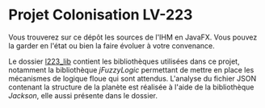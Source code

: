 # Projet Colonisation LV-223

Vous trouverez sur ce dépôt les sources de l'IHM en JavaFX. Vous pouvez
la garder en l'état ou bien la faire évoluer à votre convenance.

Le dossier [l223_lib](exec_jar/l223_lib) contient les bibliothèques
utilisées dans ce projet, notamment la bibliothèque _jFuzzyLogic_
permettant de mettre en place les mécanismes de logique floue qui sont
attendus. 
L'analyse du fichier JSON contenant la structure de la planète est
réalisée à l'aide de la bibliothèque _Jackson_, elle aussi présente 
dans le dossier.




